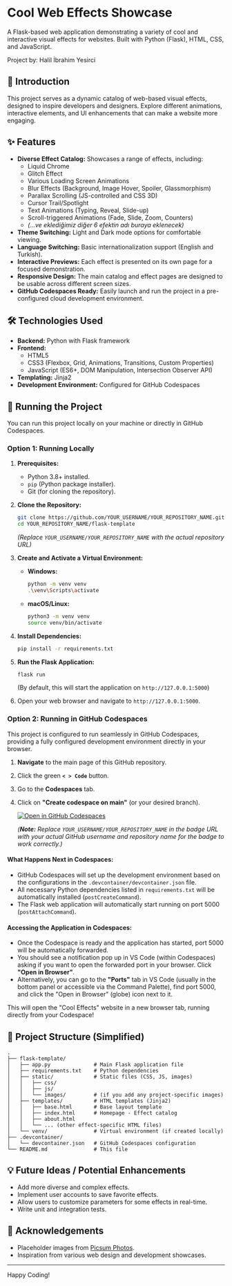 # Cool Web Effects Showcase

A Flask-based web application demonstrating a variety of cool and interactive visual effects for websites. Built with Python (Flask), HTML, CSS, and JavaScript.

Project by: Halil İbrahim Yesirci

## 🌟 Introduction

This project serves as a dynamic catalog of web-based visual effects, designed to inspire developers and designers. Explore different animations, interactive elements, and UI enhancements that can make a website more engaging.

## ✨ Features

*   **Diverse Effect Catalog:** Showcases a range of effects, including:
    *   Liquid Chrome
    *   Glitch Effect
    *   Various Loading Screen Animations
    *   Blur Effects (Background, Image Hover, Spoiler, Glassmorphism)
    *   Parallax Scrolling (JS-controlled and CSS 3D)
    *   Cursor Trail/Spotlight
    *   Text Animations (Typing, Reveal, Slide-up)
    *   Scroll-triggered Animations (Fade, Slide, Zoom, Counters)
    *   *(...ve eklediğimiz diğer 6 efektin adı buraya eklenecek)*
*   **Theme Switching:** Light and Dark mode options for comfortable viewing.
*   **Language Switching:** Basic internationalization support (English and Turkish).
*   **Interactive Previews:** Each effect is presented on its own page for a focused demonstration.
*   **Responsive Design:** The main catalog and effect pages are designed to be usable across different screen sizes.
*   **GitHub Codespaces Ready:** Easily launch and run the project in a pre-configured cloud development environment.

## 🛠️ Technologies Used

*   **Backend:** Python with Flask framework
*   **Frontend:**
    *   HTML5
    *   CSS3 (Flexbox, Grid, Animations, Transitions, Custom Properties)
    *   JavaScript (ES6+, DOM Manipulation, Intersection Observer API)
*   **Templating:** Jinja2
*   **Development Environment:** Configured for GitHub Codespaces

## 🚀 Running the Project

You can run this project locally on your machine or directly in GitHub Codespaces.

### Option 1: Running Locally

1.  **Prerequisites:**
    *   Python 3.8+ installed.
    *   `pip` (Python package installer).
    *   Git (for cloning the repository).

2.  **Clone the Repository:**
    ```bash
    git clone https://github.com/YOUR_USERNAME/YOUR_REPOSITORY_NAME.git
    cd YOUR_REPOSITORY_NAME/flask-template
    ```
    *(Replace `YOUR_USERNAME/YOUR_REPOSITORY_NAME` with the actual repository URL)*

3.  **Create and Activate a Virtual Environment:**
    *   **Windows:**
        ```bash
        python -m venv venv
        .\venv\Scripts\activate
        ```
    *   **macOS/Linux:**
        ```bash
        python3 -m venv venv
        source venv/bin/activate
        ```

4.  **Install Dependencies:**
    ```bash
    pip install -r requirements.txt
    ```

5.  **Run the Flask Application:**
    ```bash
    flask run
    ```
    (By default, this will start the application on `http://127.0.0.1:5000`)

6.  Open your web browser and navigate to `http://127.0.0.1:5000`.

### Option 2: Running in GitHub Codespaces

This project is configured to run seamlessly in GitHub Codespaces, providing a fully configured development environment directly in your browser.

1.  **Navigate** to the main page of this GitHub repository.
2.  Click the green **`< > Code`** button.
3.  Go to the **Codespaces** tab.
4.  Click on **"Create codespace on main"** (or your desired branch).

    [![Open in GitHub Codespaces](https://github.com/codespaces/badge.svg)](https://github.com/codespaces/new?hide_repo_select=true&ref=main&repo=YOUR_USERNAME/YOUR_REPOSITORY_NAME)

    *(**Note:** Replace `YOUR_USERNAME/YOUR_REPOSITORY_NAME` in the badge URL with your actual GitHub username and repository name for the badge to work correctly.)*

#### What Happens Next in Codespaces:

*   GitHub Codespaces will set up the development environment based on the configurations in the `.devcontainer/devcontainer.json` file.
*   All necessary Python dependencies listed in `requirements.txt` will be automatically installed (`postCreateCommand`).
*   The Flask web application will automatically start running on port 5000 (`postAttachCommand`).

#### Accessing the Application in Codespaces:

*   Once the Codespace is ready and the application has started, port 5000 will be automatically forwarded.
*   You should see a notification pop up in VS Code (within Codespaces) asking if you want to open the forwarded port in your browser. Click **"Open in Browser"**.
*   Alternatively, you can go to the **"Ports"** tab in VS Code (usually in the bottom panel or accessible via the Command Palette), find port 5000, and click the "Open in Browser" (globe) icon next to it.

This will open the "Cool Effects" website in a new browser tab, running directly from your Codespace!

## 📂 Project Structure (Simplified)

```
.
├── flask-template/
│   ├── app.py              # Main Flask application file
│   ├── requirements.txt    # Python dependencies
│   ├── static/             # Static files (CSS, JS, images)
│   │   ├── css/
│   │   ├── js/
│   │   └── images/         # (if you add any project-specific images)
│   ├── templates/          # HTML templates (Jinja2)
│   │   ├── base.html       # Base layout template
│   │   ├── index.html      # Homepage - Effect catalog
│   │   ├── about.html
│   │   └── ... (other effect-specific HTML files)
│   └── venv/               # Virtual environment (if created locally)
├── .devcontainer/
│   └── devcontainer.json   # GitHub Codespaces configuration
└── README.md               # This file
```

## 💡 Future Ideas / Potential Enhancements

*   Add more diverse and complex effects.
*   Implement user accounts to save favorite effects.
*   Allow users to customize parameters for some effects in real-time.
*   Write unit and integration tests.

## 🙏 Acknowledgements

*   Placeholder images from [Picsum Photos](https://picsum.photos/).
*   Inspiration from various web design and development showcases.

---

Happy Coding!
